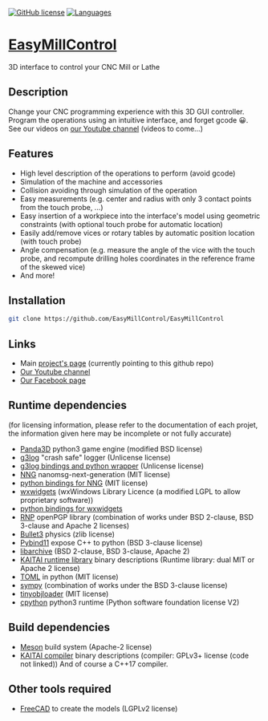 [![GitHub license](https://img.shields.io/badge/license-Apache2-brightgreen)](https://github.com/EasyMillControl/EasyMillControl/blob/master/LICENSE)
[![Languages](https://img.shields.io/badge/languages-Python3/C++-blue)](https://img.shields.io)

# [EasyMillControl](https://github.com/EasyMillControl/EasyMillControl)
3D interface to control your CNC Mill or Lathe

## Description
Change your CNC programming experience with this 3D GUI controller. Program the operations using an intuitive interface, and forget gcode 😀.<br/>
See our videos on [our Youtube channel](https://www.youtube.com/channel/UCZ0cAFyQO54Unen8guWqejg) (videos to come...)

## Features
  * High level description of the operations to perform (avoid gcode)
  * Simulation of the machine and accessories
  * Collision avoiding through simulation of the operation
  * Easy measurements (e.g. center and radius with only 3 contact points from the touch probe, ...)
  * Easy insertion of a workpiece into the interface's model using geometric constraints (with optional touch probe for automatic location)
  * Easily add/remove vices or rotary tables by automatic position location (with touch probe)
  * Angle compensation (e.g. measure the angle of the vice with the touch probe, and recompute drilling holes coordinates in the reference frame of the skewed vice)
  * And more!
  
## Installation
```bash
git clone https://github.com/EasyMillControl/EasyMillControl
```

## Links
  * Main [project's page](http://www.easymillcontrol.com/) (currently pointing to this github repo)
  * [Our Youtube channel](https://www.youtube.com/channel/UCZ0cAFyQO54Unen8guWqejg)
  * [Our Facebook page](https://www.facebook.com/Easymillcontrol-100501448344151/)
  
## Runtime dependencies
(for licensing information, please refer to the documentation of each projet, the information given here may be incomplete or not fully accurate)
  * [Panda3D](https://github.com/panda3d/panda3d) python3 game engine (modified BSD license)
  * [g3log](https://github.com/KjellKod/g3log)  "crash safe" logger (Unlicense license)
  * [g3log bindings and python wrapper](https://github.com/JoelStienlet/g3logPython) (Unlicense license)
  * [NNG](https://github.com/nanomsg/nng)  nanomsg-next-generation (MIT license)
  * [python bindings for NNG](https://github.com/codypiersall/pynng.git)  (MIT license)
  * [wxwidgets](https://github.com/wxWidgets)  (wxWindows Library Licence (a modified LGPL to allow proprietary software))
  * [python bindings for wxwidgets](https://github.com/wxWidgets/Phoenix) 
  * [RNP](https://github.com/rnpgp/rnp)  openPGP library (combination of works under BSD 2-clause, BSD 3-clause and Apache 2 licenses)
  * [Bullet3](https://github.com/bulletphysics/bullet3) physics (zlib license)
  * [Pybind11](https://github.com/pybind/pybind11) expose C++ to python  (BSD 3-clause license)
  * [libarchive](https://github.com/libarchive/libarchive)  (BSD 2-clause, BSD 3-clause, Apache 2)
  * [KAITAI runtime library](https://github.com/kaitai-io/kaitai_struct)  binary descriptions (Runtime library: dual MIT or Apache 2 license)
  * [TOML](https://github.com/uiri/toml)  in python (MIT license)
  * [sympy](https://github.com/sympy/sympy)  (combination of works under the BSD 3-clause license)
  * [tinyobjloader](https://github.com/tinyobjloader/tinyobjloader) (MIT license)
  * [cpython](https://github.com/python/cpython) python3 runtime (Python software foundation license V2)
  
## Build dependencies
  * [Meson](https://github.com/mesonbuild/meson)  build system (Apache-2 license)
  * [KAITAI compiler](https://github.com/kaitai-io/kaitai_struct) binary descriptions (compiler: GPLv3+ license (code not linked))
  And of course a C++17 compiler.
  
## Other tools required
  * [FreeCAD](https://github.com/FreeCAD/FreeCAD) to create the models (LGPLv2 license)


  
